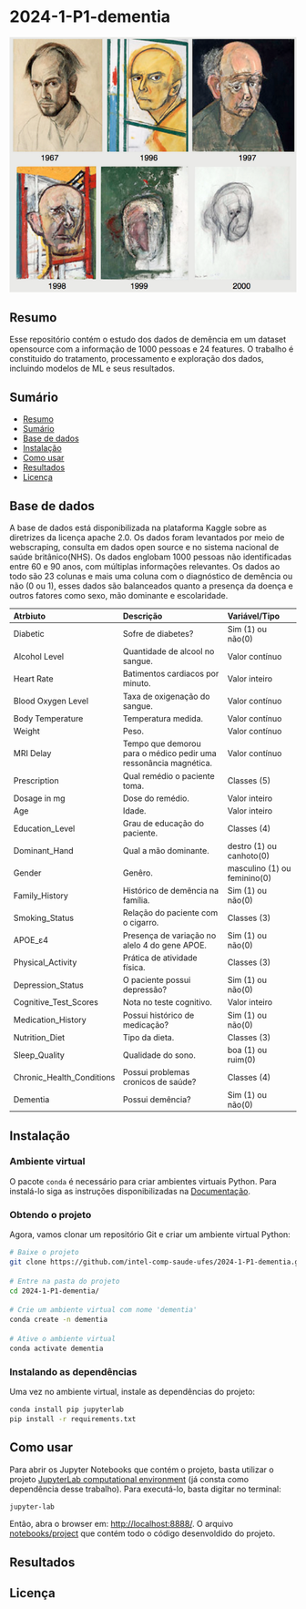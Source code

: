 # 2024-1-P1-dementia


<p align="center">
  <img src="img/dementia_evolution.png" />
</p>


## Resumo
Esse repositório contém o estudo dos dados de demência em um dataset opensource com a informação de 1000 pessoas e 24 features. O trabalho é constituido do tratamento, processamento e exploração dos dados, incluindo modelos de ML e seus resultados.


## Sumário

- [Resumo](#resumo)
- [Sumário](#sumário)
- [Base de dados](#base-de-dados)
- [Instalação](#instalação)
- [Como usar](#como-usar)
- [Resultados](#resultados)
- [Licença](#licença)

## Base de dados

A base de dados está disponibilizada na plataforma Kaggle sobre as diretrizes da licença apache 2.0. Os dados foram levantados por meio de webscraping, consulta em dados open source e no sistema nacional de saúde britânico(NHS). Os dados englobam 1000 pessoas não identificadas entre 60 e 90 anos, com múltiplas informações relevantes. Os dados ao todo são 23 colunas e mais uma coluna com o diagnóstico de demência ou não (0 ou 1), esses dados são balanceados quanto a presença da doença e outros fatores como sexo, mão dominante e escolaridade.


| Atrbiuto                   | Descrição                                                                                                                                                        | Variável/Tipo                 |
| :---                       |     :---                                                                                                                                                         | :---                          |
| Diabetic                   | Sofre de diabetes?                                                                                                                                               | Sim (1) ou não(0)             |
| Alcohol Level              | Quantidade de alcool no sangue.                                                                                                                                  | Valor contínuo                |
| Heart Rate                 | Batimentos cardiacos por minuto.                                                                                                                                 | Valor inteiro                 |
| Blood Oxygen Level         | Taxa de oxigenação do sangue.                                                                                                                                    | Valor contínuo                |
| Body Temperature           | Temperatura medida.                                                                                                                                              | Valor contínuo                |
| Weight                     | Peso.                                                                                                                                                            | Valor contínuo                |
| MRI Delay                  | Tempo que demorou para o médico pedir uma ressonância magnética.                                                                                                 | Valor contínuo                |
| Prescription               | Qual remédio o paciente toma.                                                                                                                                    | Classes (5)                   |
| Dosage in mg               | Dose do remédio.                                                                                                                                                 | Valor inteiro                 |
| Age                        | Idade.                                                                                                                                                           | Valor inteiro                 |
| Education_Level            | Grau de educação do paciente.                                                                                                                                    | Classes (4)                   |
| Dominant_Hand              | Qual a mão dominante.                                                                                                                                            | destro (1) ou canhoto(0)      |
| Gender                     | Genêro.                                                                                                                                                          | masculino (1) ou feminino(0)  |
| Family_History             | Histórico de demência na família.                                                                                                                                | Sim (1) ou não(0)             |
| Smoking_Status             | Relação do paciente com o cigarro.                                                                                                                               | Classes (3)                   |
| APOE_ε4                    | Presença de variação no alelo 4 do gene APOE.                                                                                                                    | Sim (1) ou não(0)             |
| Physical_Activity          | Prática de atividade física.                                                                                                                                     | Classes (3)                   |
| Depression_Status          | O paciente possui depressão?                                                                                                                                     | Sim (1) ou não(0)             |
| Cognitive_Test_Scores      | Nota no teste cognitivo.                                                                                                                                         | Valor inteiro                 |
| Medication_History         | Possui histórico de medicação?                                                                                                                                   | Sim (1) ou não(0)             |
| Nutrition_Diet             | Tipo da dieta.                                                                                                                                                   | Classes (3)                   |
| Sleep_Quality              | Qualidade do sono.                                                                                                                                               | boa (1) ou ruim(0)            |
| Chronic_Health_Conditions  | Possui problemas cronicos de saúde?                                                                                                                              | Classes (4)                   |
| Dementia                   | Possui demência?                                                                                                                                                 | Sim (1) ou não(0)             |

## Instalação

### Ambiente virtual

O pacote `conda` é necessário para criar ambientes virtuais Python. Para instalá-lo siga as instruções disponibilizadas na [Documentação](https://docs.conda.io/projects/conda/en/latest/user-guide/install/index.html).

### Obtendo o projeto

Agora, vamos clonar um repositório Git e criar um ambiente virtual Python:

```bash
# Baixe o projeto
git clone https://github.com/intel-comp-saude-ufes/2024-1-P1-dementia.git

# Entre na pasta do projeto
cd 2024-1-P1-dementia/

# Crie um ambiente virtual com nome 'dementia'
conda create -n dementia

# Ative o ambiente virtual
conda activate dementia
```

### Instalando as dependências

Uma vez no ambiente virtual, instale as dependências do projeto:

```bash
conda install pip jupyterlab
pip install -r requirements.txt
```

## Como usar

Para abrir os Jupyter Notebooks que contém o projeto, basta utilizar o projeto [JupyterLab computational environment](https://github.com/jupyterlab/jupyterlab) (já consta como dependência desse trabalho). Para executá-lo, basta digitar no terminal: 

```bash
jupyter-lab
```

Então, abra o browser em: [http://localhost:8888/](http://localhost:8888/). O arquivo [notebooks/project](./notebooks/project.ipynb) que contém todo o código desenvoldido do projeto.

## Resultados 


## Licença
